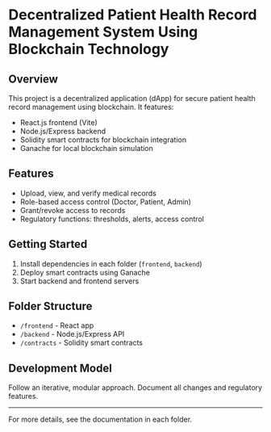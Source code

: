# Decentralized Patient Health Record Management System Using Blockchain Technology

## Overview
This project is a decentralized application (dApp) for secure patient health record management using blockchain. It features:
- React.js frontend (Vite)
- Node.js/Express backend
- Solidity smart contracts for blockchain integration
- Ganache for local blockchain simulation

## Features
- Upload, view, and verify medical records
- Role-based access control (Doctor, Patient, Admin)
- Grant/revoke access to records
- Regulatory functions: thresholds, alerts, access control

## Getting Started
1. Install dependencies in each folder (`frontend`, `backend`)
2. Deploy smart contracts using Ganache
3. Start backend and frontend servers

## Folder Structure
- `/frontend` - React app
- `/backend` - Node.js/Express API
- `/contracts` - Solidity smart contracts

## Development Model
Follow an iterative, modular approach. Document all changes and regulatory features.

---

For more details, see the documentation in each folder.
